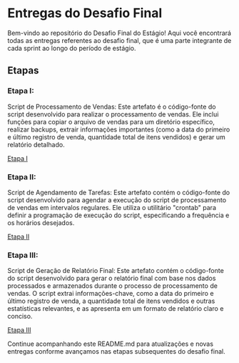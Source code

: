 # Entregas do Desafio Final

Bem-vindo ao repositório do Desafio Final do Estágio! Aqui você encontrará todas as entregas referentes ao desafio final, que é uma parte integrante de cada sprint ao longo do período de estágio.

## Etapas

### Etapa I:
Script de Processamento de Vendas: Este artefato é o código-fonte do script desenvolvido para realizar o processamento de vendas. Ele inclui funções para copiar o arquivo de vendas para um diretório específico, realizar backups, extrair informações importantes (como a data do primeiro e último registro de venda, quantidade total de itens vendidos) e gerar um relatório detalhado.

[Etapa I](etapa-1/processamento_de_vendas.txt)

### Etapa II:
Script de Agendamento de Tarefas: Este artefato contém o código-fonte do script desenvolvido para agendar a execução do script de processamento de vendas em intervalos regulares. Ele utiliza o utilitário "crontab" para definir a programação de execução do script, especificando a frequência e os horários desejados.

[Etapa II](etapa-2/agendamento_script.txt)

### Etapa III:
Script de Geração de Relatório Final: Este artefato contém o código-fonte do script desenvolvido para gerar o relatório final com base nos dados processados e armazenados durante o processo de processamento de vendas. O script extrai informações-chave, como a data do primeiro e último registro de venda, a quantidade total de itens vendidos e outras estatísticas relevantes, e as apresenta em um formato de relatório claro e conciso.

[Etapa III](etapa-3/consolidador_de_processamento_de_vendas.txt)

Continue acompanhando este README.md para atualizações e novas entregas conforme avançamos nas etapas subsequentes do desafio final.

